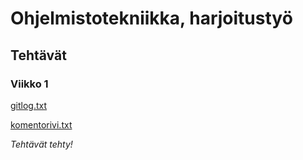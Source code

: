 # Ohjelmistotekniikka, harjoitustyö

## Tehtävät

### Viikko 1

[gitlog.txt](https://github.com/KKolehmainen/ot-harjoitustyo/blob/master/laskarit/viikko1/gitlog.txt)

[komentorivi.txt](https://github.com/KKolehmainen/ot-harjoitustyo/blob/master/laskarit/viikko1/komentorivi.txt)

*Tehtävät tehty!*
